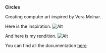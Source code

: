 **Circles**

Creating computer art inspired by Vera Molnar.

Here is the inspiration.
![Alt](/veramolnar1.jpg "molnar")

And here is my rendition.
![Alt](/moreCircles "circles")

You can find all the documentation [here](http://intro16.nyuad.im/index.php/2016/10/27/circles/)
